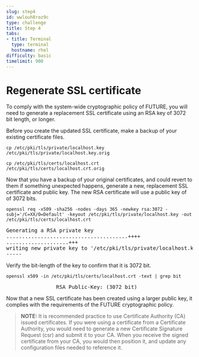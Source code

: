 ```yaml
---
slug: step4
id: wwlouh8roz9c
type: challenge
title: Step 4
tabs:
- title: Terminal
  type: terminal
  hostname: rhel
difficulty: basic
timelimit: 900
---
```

# Regenerate SSL certificate

To comply with the system-wide cryptographic policy of FUTURE, you will need
to generate a replacement SSL certificate using an RSA key of 3072 bit length,
or longer.

Before you create the updated SSL certificate, make a backup of your existing
certificate files.

```
cp /etc/pki/tls/private/localhost.key /etc/pki/tls/private/localhost.key.orig
```

```
cp /etc/pki/tls/certs/localhost.crt /etc/pki/tls/certs/localhost.crt.orig
```

Now that you have a backup of your original certificates, and could revert to
them if something unexpected happens, generate a new, replacement SSL
certificate and public key.  The new RSA certificate will use a public key
of of 3072 bits.

```
openssl req -x509 -sha256 -nodes -days 365 -newkey rsa:3072 -subj='/C=XX/O=Default' -keyout /etc/pki/tls/private/localhost.key -out /etc/pki/tls/certs/localhost.crt
```

<pre class="file">
Generating a RSA private key
.......................................++++
....................+++
writing new private key to '/etc/pki/tls/private/localhost.key'
-----
</pre>

Verify the bit-length of the key to confirm that it is 3072 bit.

```
openssl x509 -in /etc/pki/tls/certs/localhost.crt -text | grep bit
```

<pre class="file">
                RSA Public-Key: (3072 bit)
</pre>

Now that a new SSL certificate has been created using a larger public key,
it complies with the requirements of the  FUTURE cryptographic policy.

> **NOTE:** It is recommended practice to use Certificate Authority (CA) issued certificates.  If you were using a certificate from a Certificate Authority, you would need to generate a new Certificate Signature Request (csr) and
submit it to your CA.  When you receive the signed certificate from your CA, you would then position it, and update any configuration files needed to reference it.
